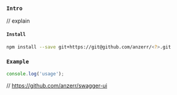 
### `Intro`
// explain

#### `Install`
``` bash
npm install --save git+https://git@github.com/anzerr/<?>.git
```

### `Example`
``` javascript
console.log('usage');
```

// https://github.com/anzerr/swagger-ui